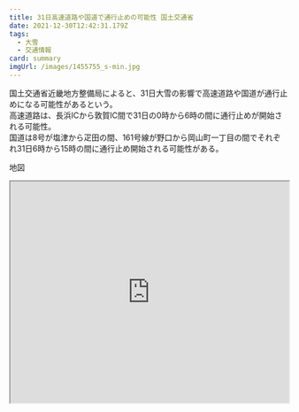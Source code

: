 ```yaml
---
title: 31日高速道路や国道で通行止めの可能性 国土交通省
date: 2021-12-30T12:42:31.179Z
tags:
  - 大雪
  - 交通情報
card: summary
imgUrl: /images/1455755_s-min.jpg
---
```

国土交通省近畿地方整備局によると、31日大雪の影響で高速道路や国道が通行止めになる可能性があるという。  
高速道路は、長浜ICから敦賀IC間で31日の0時から6時の間に通行止めが開始される可能性。  
国道は8号が塩津から疋田の間、161号線が野口から岡山町一丁目の間でそれぞれ31日6時から15時の間に通行止め開始される可能性がある。

地図
<iframe src="https://www.google.com/maps/d/u/0/embed?mid=11DV3nZa1IDNTcszZZvyQIcvRXjmrRf8L&ehbc=2E312F" style="width:100%; height:400px;"></iframe>